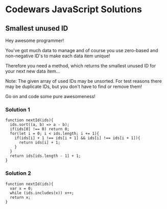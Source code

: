 # Codewars JavaScript Solutions

## Smallest unused ID

Hey awesome programmer!

You've got much data to manage and of course you use zero-based and non-negative ID's to make each data item unique!

Therefore you need a method, which returns the smallest unused ID for your next new data item...

Note: The given array of used IDs may be unsorted. For test reasons there may be duplicate IDs, but you don't have to find or remove them!

Go on and code some pure awesomeness!

### Solution 1

```
function nextId(ids){
  ids.sort((a, b) => a - b);
  if(ids[0] !== 0) return 0;
  for(let i = 0; i < ids.length; i += 1){
    if(ids[i] + 1 !== ids[i + 1] && ids[i] !== ids[i + 1]){
      return ids[i] + 1;
    }
  }
  return ids[ids.length - 1] + 1;
}
```

### Solution 2

```
function nextId(ids){
  var x = 0;
  while (ids.includes(x)) x++;
  return x;
}
```
